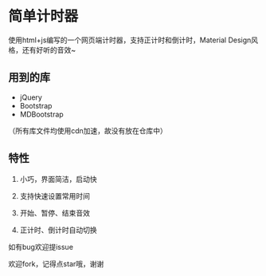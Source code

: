 # 简单计时器
使用html+js编写的一个网页端计时器，支持正计时和倒计时，Material Design风格，还有好听的音效~

## 用到的库

- jQuery
- Bootstrap
- MDBootstrap

（所有库文件均使用cdn加速，故没有放在仓库中）

## 特性

1. 小巧，界面简洁，启动快

2. 支持快速设置常用时间

3. 开始、暂停、结束音效

4. 正计时、倒计时自动切换

如有bug欢迎提issue

欢迎fork，记得点star哦，谢谢
